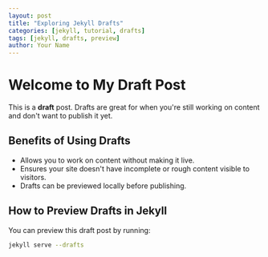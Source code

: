 ```yaml
---
layout: post
title: "Exploring Jekyll Drafts"
categories: [jekyll, tutorial, drafts]
tags: [jekyll, drafts, preview]
author: Your Name
---
```


# Welcome to My Draft Post

This is a **draft** post. Drafts are great for when you're still working on content and don't want to publish it yet.

## Benefits of Using Drafts

- Allows you to work on content without making it live.
- Ensures your site doesn't have incomplete or rough content visible to visitors.
- Drafts can be previewed locally before publishing.

## How to Preview Drafts in Jekyll

You can preview this draft post by running:

```bash
jekyll serve --drafts
